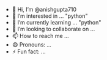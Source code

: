 - 👋 Hi, I’m @anishgupta710
- 👀 I’m interested in ... "python"
- 🌱 I’m currently learning ... "python"
- 💞️ I’m looking to collaborate on ...
- 📫 How to reach me ...
- 😄 Pronouns: ...
- ⚡ Fun fact: ...

<!---
anishgupta710/anishgupta710 is a ✨ special ✨ repository because its `README.md` (this file) appears on your GitHub profile.
You can click the Preview link to take a look at your changes.
--->
